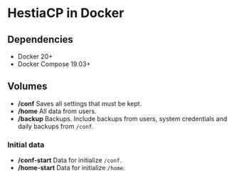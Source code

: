 # HestiaCP in Docker

## Dependencies

* Docker 20+
* Docker Compose 19.03+


## Volumes

* **/conf** Saves all settings that must be kept.
* **/home** All data from users.
* **/backup** Backups. Include backups from users, system credentials and daily backups from `/conf`.

### Initial data

* **/conf-start** Data for initialize `/conf`.
* **/home-start** Data for initialize `/home`.
